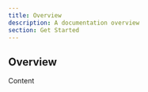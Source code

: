 ```yaml
---
title: Overview
description: A documentation overview
section: Get Started
---
```


## Overview

Content
